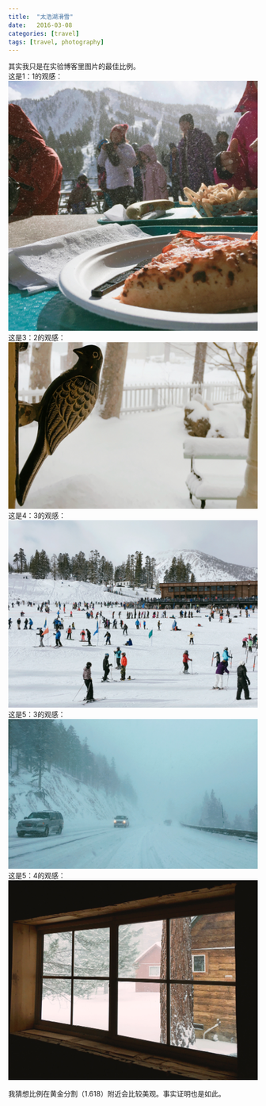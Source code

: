 ```yaml
---
title:  "太浩湖滑雪"
date:   2016-03-08 
categories: [travel]
tags: [travel, photography]
---
```

其实我只是在实验博客里图片的最佳比例。  
这是1：1的观感：  
![image1-1](/images/blogs/tahoe/tahoe-1-1.jpg)  
这是3：2的观感：  
![image3-2](/images/blogs/tahoe/tahoe-3-2.jpg)  
这是4：3的观感：  
![image4-3](/images/blogs/tahoe/tahoe-4-3.jpg)  
这是5：3的观感： 
![image5-3](/images/blogs/tahoe/tahoe-5-3.jpg)  
这是5：4的观感：  
![image5-4](/images/blogs/tahoe/tahoe-5-4.jpg)  

我猜想比例在黄金分割（1.618）附近会比较美观。事实证明也是如此。  
  
 

